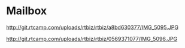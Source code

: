 # Mailbox

http://git.rtcamp.com/uploads/rtbiz/rtbiz/a8bd630377/IMG_5095.JPG

http://git.rtcamp.com/uploads/rtbiz/rtbiz/0569371077/IMG_5096.JPG

